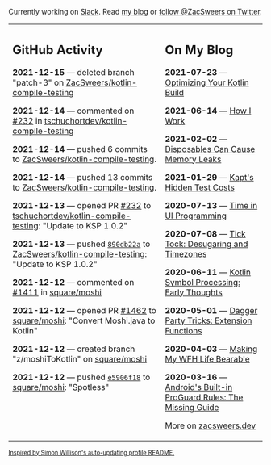 Currently working on [Slack](https://slack.com/). Read [my blog](https://zacsweers.dev/) or [follow @ZacSweers on Twitter](https://twitter.com/ZacSweers).

<table><tr><td valign="top" width="60%">

## GitHub Activity
<!-- githubActivity starts -->
**2021-12-15** — deleted branch "patch-3" on [ZacSweers/kotlin-compile-testing](https://api.github.com/repos/ZacSweers/kotlin-compile-testing)

**2021-12-14** — commented on [#232](https://github.com/tschuchortdev/kotlin-compile-testing/pull/232#issuecomment-994017931) in [tschuchortdev/kotlin-compile-testing](https://api.github.com/repos/tschuchortdev/kotlin-compile-testing)

**2021-12-14** — pushed 6 commits to [ZacSweers/kotlin-compile-testing](https://api.github.com/repos/ZacSweers/kotlin-compile-testing).

**2021-12-14** — pushed 13 commits to [ZacSweers/kotlin-compile-testing](https://api.github.com/repos/ZacSweers/kotlin-compile-testing).

**2021-12-13** — opened PR [#232](https://api.github.com/repos/tschuchortdev/kotlin-compile-testing/pulls/232) to [tschuchortdev/kotlin-compile-testing](https://api.github.com/repos/tschuchortdev/kotlin-compile-testing): "Update to KSP 1.0.2"

**2021-12-13** — pushed [`890db22a`](https://github.com/ZacSweers/kotlin-compile-testing/commit/890db22a12c85f2aef9f6791fd87665700aedbcf) to [ZacSweers/kotlin-compile-testing](https://api.github.com/repos/ZacSweers/kotlin-compile-testing): "Update to KSP 1.0.2"

**2021-12-12** — commented on [#1411](https://github.com/square/moshi/pull/1411#issuecomment-991981177) in [square/moshi](https://api.github.com/repos/square/moshi)

**2021-12-12** — opened PR [#1462](https://api.github.com/repos/square/moshi/pulls/1462) to [square/moshi](https://api.github.com/repos/square/moshi): "Convert Moshi.java to Kotlin"

**2021-12-12** — created branch "z/moshiToKotlin" on [square/moshi](https://api.github.com/repos/square/moshi)

**2021-12-12** — pushed [`e5906f18`](https://github.com/square/moshi/commit/e5906f18b28f905f90e93445609369d39ca39e65) to [square/moshi](https://api.github.com/repos/square/moshi): "Spotless"
<!-- githubActivity ends -->
</td><td valign="top" width="40%">

## On My Blog
<!-- blog starts -->
**2021-07-23** — [Optimizing Your Kotlin Build](https://www.zacsweers.dev/optimizing-your-kotlin-build/)

**2021-06-14** — [How I Work](https://www.zacsweers.dev/how-i-work/)

**2021-02-02** — [Disposables Can Cause Memory Leaks](https://www.zacsweers.dev/disposables-can-cause-memory-leaks/)

**2021-01-29** — [Kapt's Hidden Test Costs](https://www.zacsweers.dev/kapts-hidden-test-costs/)

**2020-07-13** — [Time in UI Programming](https://www.zacsweers.dev/time-in-ui/)

**2020-07-08** — [Tick Tock: Desugaring and Timezones](https://www.zacsweers.dev/ticktock-desugaring-timezones/)

**2020-06-11** — [Kotlin Symbol Processing: Early Thoughts](https://www.zacsweers.dev/kotlin-symbol-processor-early-thoughts/)

**2020-05-01** — [Dagger Party Tricks: Extension Functions](https://www.zacsweers.dev/dagger-party-tricks-extension-functions/)

**2020-04-03** — [Making My WFH Life Bearable](https://www.zacsweers.dev/making-wfh-life-bearable/)

**2020-03-16** — [Android's Built-in ProGuard Rules: The Missing Guide](https://www.zacsweers.dev/android-proguard-rules/)
<!-- blog ends -->
More on [zacsweers.dev](https://zacsweers.dev/)
</td></tr></table>

<sub><a href="https://simonwillison.net/2020/Jul/10/self-updating-profile-readme/">Inspired by Simon Willison's auto-updating profile README.</a></sub>